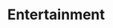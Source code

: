 ---
layout: classification
title: Entertainment
image: /img/classifications/entertainment.jpeg
featured: false
applications: false
tags:
 - Movies
 - TV Shows
classification_partners:
  - type: Classification Supporter
    list:
      - name: Rotaract Bangalore East
        img: /img/partners/rbe.png
      - name: Rotaract Bangalore East
        img: /img/partners/rbe.png
description:
  Entertainment has always been one of the most important industries in history. Storytelling, music, drama, dance, and different kinds of performance exist in all cultures and have developed into sophisticated forms. Engaging the audience is the most important aspect of any form of entertainment. Learn how to become a better entertainer and how to raise to the top in your field.
# mentors:
#   - name: Rtn. Krishna B Mariyanka
#     company: Ajira Global
#     img: /img/mentors/krishnabmariyanka.jpeg
#     social:
#       linkedin: https://www.linkedin.com/in/krishnamariyanka/
#       twitter: https://twitter.com/KMariyanka
#       facebook: https://www.facebook.com/krishnamariyanka
#       instagram: https://www.instagram.com/krishnabmariyanka/
#     introduction: An effectual consultant, a stunning speaker and a cogent trainer in the global brand and communications industry, Krishna B. Mariyanka, more fondly known as Brand Kitty, began his professional career in the field of public relations 20+ years ago. It was quickly followed by key internal and external communication assignments in some very large, multinational corporations.
---